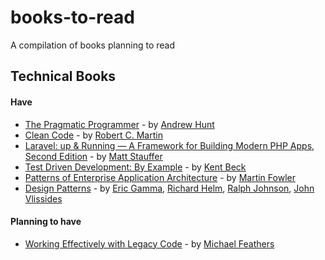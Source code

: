 # books-to-read
A compilation of books planning to read


## Technical Books 

#### Have
* [The Pragmatic Programmer](https://www.amazon.in/gp/product/8131722422/) - by [Andrew Hunt](https://www.amazon.in/Andrew-Hunt/e/B001HMRWA6/)
* [Clean Code](https://www.amazon.in/gp/product/8131773388/) - by [Robert C. Martin](https://www.amazon.in/Robert-C-Martin/e/B000APG87E/)
* [Laravel: up & Running — A Framework for Building Modern PHP Apps, Second Edition](https://www.amazon.in/gp/product/9352138279/) - by [Matt Stauffer](https://www.amazon.in/Matt-Stauffer/e/B01N0JAE7Z/)
* [Test Driven Development: By Example](https://www.amazon.in/Test-Driven-Development-Kent-Beck/dp/8131715957/) - by [Kent Beck](https://www.amazon.in/Kent-Beck/e/B000APC0EY/)
* [Patterns of Enterprise Application Architecture](https://www.amazon.in/Patterns-Enterprise-Application-Architecture-Martin/dp/8131794024/) - by [Martin Fowler](https://www.amazon.in/Martin-Fowler/e/B000AQ6PGM/)
* [Design Patterns](https://www.amazon.in/gp/product/9332555400/) - by [Eric Gamma](), [Richard Helm](), [Ralph Johnson](), [John Vlissides]()

#### Planning to have
* [Working Effectively with Legacy Code](https://www.amazon.in/Working-Effectively-Legacy-Robert-Martin/dp/0131177052/) - by [Michael Feathers]()
